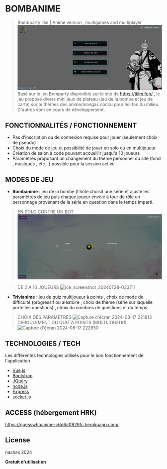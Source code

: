 # BOMBANIME
> Bombparty like | Anime version , multigames and multiplayer
![home](src/readmepic/home.png)
Basé sur le jeu Bomparty disponible sur le site de https://jklm.fun/ , le jeu propose divers mini jeux de plateau (jeu de la bombe et jeu de carte) sur le thèmes des anime/mangas concu pour les fan du milieu. D'autres sont en cours de développement.



## FONCTIONNALITÉS / FONCTIONNEMENT


- Pas d'inscription ou de connexion requise pour jouer (seulement choix de pseudo)
- Choix du mode de jeu et possibilité de jouer en solo ou en multijoueur
- Création de salon à code pouvant accueillir jusqu'à 10 joueurs
- Paramètres proposant un changement du thème personnel du site (fond , musiques , etc...) possible pour la session active


## MODES DE JEU

- **Bombanime** : jeu de la bombe (l'hôte choisit  une série et ajuste les paramètres de jeu puis chaque joueur envoie à tour de rôle un personnage provenant de la série en question dans le temps imparti.
> EN SOLO CONTRE UN BOT
![bomb](src/readmepic/bomb.png)


> DE 2 A 10 JOUEURS
![ice_screenshot_20240728-033711](https://github.com/user-attachments/assets/062a2975-9d4c-453d-90f2-1416ee3bc7e4)

- **Trivianime** : jeu de quiz multijoueur à points , choix de mode de difficulté (progressif ou aléatoire , choix de thème (série sur laquelle porte les questions) , choix du nombres de questions et du temps

> CHOIX DES PARAMETRES
![Capture d'écran 2024-08-17 221813](https://github.com/user-attachments/assets/f5e4f8c3-9fb6-43aa-82d7-eda9d689f0be)
> DEROULEMENT DU QUIZ A POINTS (MULTIJOUEUR)
![Capture d'écran 2024-08-17 222650](https://github.com/user-attachments/assets/2dca0cac-a5b0-44be-a964-4458467e3724)









## TECHNOLOGIES / TECH
Les différentes technologies utilisés pour le bon fonctionnement de l'application
- [Vue.js] 
- [Bootstrap]
- [JQuery] 
- [node.js]
- [Express] 
- [socket.io] 


## ACCESS (hébergement HRK)
https://guesswhoanime-c6d6aff929fc.herokuapp.com/






## License

naahas 2024

**Gratuit d'utilisation**

[//]: # (Voici les principales technologies utilisées)

   [Vue.js]: <https://vuejs.org/>
   [node.js]: <http://nodejs.org>
   [Bootstrap]: <http://twitter.github.com/bootstrap/>
   [jQuery]: <http://jquery.com>
   [express]: <http://expressjs.com>
   [socket.io]: <https://socket.io/fr/>

